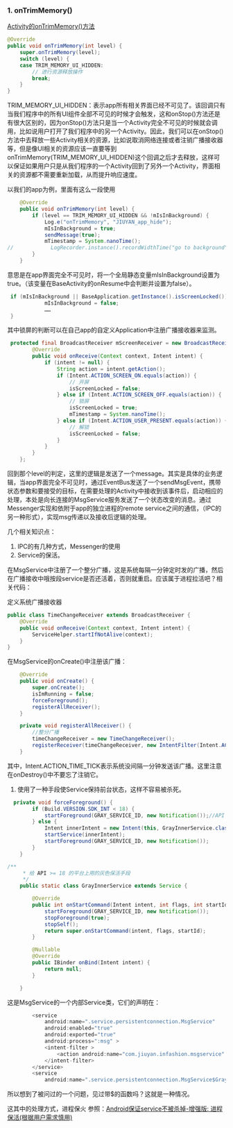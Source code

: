### 1. onTrimMemory\(\)

[Activity的onTrimMemory\(\)方法](http://blog.csdn.net/wzhidev/article/details/51786372)

```java
@Override
public void onTrimMemory(int level) {
    super.onTrimMemory(level);
    switch (level) {
    case TRIM_MEMORY_UI_HIDDEN:
        // 进行资源释放操作
        break;
    }
}
```

 TRIM\_MEMORY\_UI\_HIDDEN：表示app所有相关界面已经不可见了。该回调只有当我们程序中的所有UI组件全部不可见的时候才会触发，这和onStop\(\)方法还是有很大区别的，因为onStop\(\)方法只是当一个Activity完全不可见的时候就会调用，比如说用户打开了我们程序中的另一个Activity。因此，我们可以在onStop\(\)方法中去释放一些Activity相关的资源，比如说取消网络连接或者注销广播接收器等，但是像UI相关的资源应该一直要等到onTrimMemory\(TRIM\_MEMORY\_UI\_HIDDEN\)这个回调之后才去释放，这样可以保证如果用户只是从我们程序的一个Activity回到了另外一个Activity，界面相关的资源都不需要重新加载，从而提升响应速度。

以我们的app为例，里面有这么一段使用

```java
    @Override
    public void onTrimMemory(int level) {
        if (level == TRIM_MEMORY_UI_HIDDEN && !mIsInBackground) {
            Log.e("onTrimMemory", "JIUYAN_app_hide");
            mIsInBackground = true;
            sendMessage(true);
            mTimestamp = System.nanoTime();
//            LogRecorder.instance().recordWidthTime("go to background");
        }
    }
```

 意思是在app界面完全不可见时，将一个全局静态变量mIsInBackground设置为true。（该变量在BaseActivity的onResume中会判断并设置为false）。

```java
 if (mIsInBackground || BaseApplication.getInstance().isScreenLocked()) {
            mIsInBackground = false;
            ……
 }
```

其中锁屏的判断可以在自己app的自定义Application中注册广播接收器来监测。

```java
 protected final BroadcastReceiver mScreenReceiver = new BroadcastReceiver() {
        @Override
        public void onReceive(Context context, Intent intent) {
            if (intent != null) {
                String action = intent.getAction();
                if (Intent.ACTION_SCREEN_ON.equals(action)) {
                    // 开屏
                    isScreenLocked = false;
                } else if (Intent.ACTION_SCREEN_OFF.equals(action)) {
                    // 锁屏
                    isScreenLocked = true;
                    mTimestamp = System.nanoTime();
                } else if (Intent.ACTION_USER_PRESENT.equals(action)) {
                    // 解锁
                    isScreenLocked = false;
                }
            }
        }
    };
```

回到那个level的判定，这里的逻辑是发送了一个message。其实是具体的业务逻辑，当app界面完全不可见时，通过EventBus发送了一个sendMsgEvent，携带状态参数和要接受的目标，在需要处理的Activity中接收到该事件后，启动相应的处理，本处是向长连接的MsgService服务发送了一个状态改变的消息。通过Messenger实现和依附于app的独立进程的remote service之间的通信，（IPC的另一种形式），实现msg传递以及接收后逻辑的处理。

几个相关知识点：

1. IPC的有几种方式，Messenger的使用
2. Service的保活。

在MsgService中注册了一个整分广播，这是系统每隔一分钟定时发的广播，然后在广播接收中哦按段service是否还活着，否则就重启。应该属于进程拉活吧？相关代码：

定义系统广播接收器

```java
public class TimeChangeReceiver extends BroadcastReceiver {
    @Override
    public void onReceive(Context context, Intent intent) {
        ServiceHelper.startIfNotAlive(context);
    }
}
```

在MsgService的onCreate\(\)中注册该广播：

```java
    @Override
    public void onCreate() {
        super.onCreate();
        isImRunning = false;
        forceForeground();
        registerAllReceiver();
    }
```

```java
    private void registerAllReceiver() {
        //整分广播
        timeChangeReceiver = new TimeChangeReceiver();
        registerReceiver(timeChangeReceiver, new IntentFilter(Intent.ACTION_TIME_TICK));
    }
```

其中，Intent.ACTION\_TIME\_TICK表示系统没间隔一分钟发送该广播。这里注意在onDestroy\(\)中不要忘了注销它。

1. 使用了一种手段使Service保持前台状态，这样不容易被杀死。

```java
  private void forceForeground() {
        if (Build.VERSION.SDK_INT < 18) {
            startForeground(GRAY_SERVICE_ID, new Notification());//API < 18 ，此方法能有效隐藏Notification上的图标
        } else {
            Intent innerIntent = new Intent(this, GrayInnerService.class);
            startService(innerIntent);
            startForeground(GRAY_SERVICE_ID, new Notification());
        }
    }
```

```java
/**
     * 给 API >= 18 的平台上用的灰色保活手段
     */
    public static class GrayInnerService extends Service {

        @Override
        public int onStartCommand(Intent intent, int flags, int startId) {
            startForeground(GRAY_SERVICE_ID, new Notification());
            stopForeground(true);
            stopSelf();
            return super.onStartCommand(intent, flags, startId);
        }

        @Nullable
        @Override
        public IBinder onBind(Intent intent) {
            return null;
        }

    }
```

这是MsgService的一个内部Service类，它们的声明在：

```java
        <service
            android:name=".service.persistentconnection.MsgService"
            android:enabled="true"
            android:exported="true"
            android:process=":msg" >
            <intent-filter >
                <action android:name="com.jiuyan.infashion.msgservice" />
            </intent-filter>
        </service>
        <service
            android:name=".service.persistentconnection.MsgService$GrayInnerService" />
```

所以想到了被问过的一个问题，见过带$的函数吗？这就是一种情况。

这其中的处理方式，进程保火 参照：[Android保证service不被杀掉-增强版: 进程保活\(根据用户需求慎用\)](http://blog.csdn.net/u011622280/article/details/52311344)

